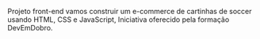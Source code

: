 Projeto front-end vamos construir um e-commerce de cartinhas de soccer usando HTML, CSS e JavaScript, Iniciativa  oferecido pela  formação DevEmDobro.
